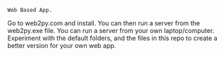     Web Based App.
Go to web2py.com and install.
You can then run a server from the web2py.exe file.
You can run a server from your own laptop/computer.
    Experiment with the default folders, and the 
files in this repo to create a better version for 
your own web app.

